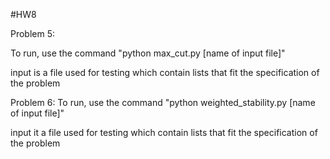 #HW8

Problem 5:

To run, use the command "python max_cut.py [name of input file]"

input is a file used for testing which contain lists that fit the specification of the problem

Problem 6:
To run, use the command "python weighted_stability.py [name of input file]"

input it a file used for testing which contain lists that fit the specification of the problem